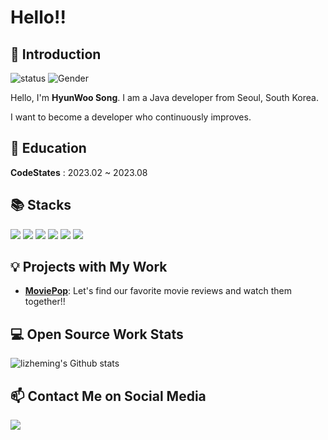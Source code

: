 # Hello!!

## 👋 Introduction

![status](https://img.shields.io/badge/status-up-brightgreen) ![Gender](https://img.shields.io/badge/gender-%F0%9F%A4%B5-lightgrey)

Hello, I'm **HyunWoo Song**. I am a Java developer from Seoul, South Korea.

I want to become a developer who continuously improves.

## 🏫 Education

**CodeStates** : 2023.02 ~ 2023.08

## 📚 Stacks

<a href="" target="_blank"><img src="https://img.shields.io/badge/Java-007396?style=flat&logoColor=white"/></a>
<a href="" target="_blank"><img src="https://img.shields.io/badge/Spring-6DB33F?style=flat&logo=spring&logoColor=white"/></a>
<a href="" target="_blank"><img src="https://img.shields.io/badge/Spring Boot-6DB33F?style=flat&logo=springboot&logoColor=white"/></a>
<a href="" target="_blank"><img src="https://img.shields.io/badge/Spring Data JPA-6DB33F?style=flat&logoColor=white"/></a>
<a href="" target="_blank"><img src="https://img.shields.io/badge/Git-E84E31?style=flat&logo=git&logoColor=white"/></a>
<a href="" target="_blank"><img src="https://img.shields.io/badge/GitHub-181717?style=flat&logo=github&logoColor=white"/></a>

## 💡 Projects with My Work

- [**MoviePop**](http://moviepop.online/): Let's find our favorite movie reviews and watch them together!!

 
## 💻 Open Source Work Stats

![lizheming's Github stats](https://github-readme-stats.vercel.app/api?username=song4529&show_icons=true)

## 📫 Contact Me on Social Media

<a href="mailto:gusdn4529@gmail.com" target="_blank"><img src="https://img.shields.io/badge/Email-008080?style=flat&logo=gmail&logoColor=white"/></a>
